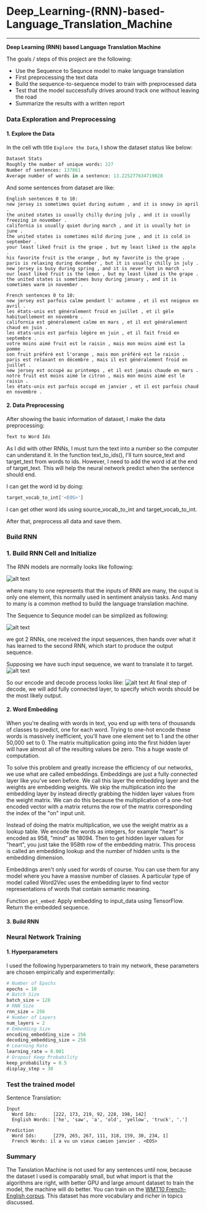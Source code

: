 # **Deep_Learning-(RNN)-based-Language_Translation_Machine** 

---

**Deep Learning (RNN) based Language Translation Machine**

The goals / steps of this project are the following:
* Use the Sequence to Sequnce model to make language translation
* First preprocessing the text data
* Build the sequence-to-sequence model to train with preprocessed data
* Test that the model successfully drives around track one without leaving the road
* Summarize the results with a written report


[//]: # (Image References)

[image1]: ./examples/RNN_models.jpg
[image2]: ./examples/S2S.jpg
[image3]: ./examples/words.jpg
[image4]: ./examples/S2S_2.jpg

### Data Exploration and Preprocessing

#### 1. Explore the Data

In the cell wth title `Explore the Data`, I show the dataset status like below:

```python
Dataset Stats
Roughly the number of unique words: 227
Number of sentences: 137861
Average number of words in a sentence: 13.225277634719028
```

And some sentences from dataset are like:

```
English sentences 0 to 10:
new jersey is sometimes quiet during autumn , and it is snowy in april .
the united states is usually chilly during july , and it is usually freezing in november .
california is usually quiet during march , and it is usually hot in june .
the united states is sometimes mild during june , and it is cold in september .
your least liked fruit is the grape , but my least liked is the apple .
his favorite fruit is the orange , but my favorite is the grape .
paris is relaxing during december , but it is usually chilly in july .
new jersey is busy during spring , and it is never hot in march .
our least liked fruit is the lemon , but my least liked is the grape .
the united states is sometimes busy during january , and it is sometimes warm in november .

French sentences 0 to 10:
new jersey est parfois calme pendant l' automne , et il est neigeux en avril .
les états-unis est généralement froid en juillet , et il gèle habituellement en novembre .
california est généralement calme en mars , et il est généralement chaud en juin .
les états-unis est parfois légère en juin , et il fait froid en septembre .
votre moins aimé fruit est le raisin , mais mon moins aimé est la pomme .
son fruit préféré est l'orange , mais mon préféré est le raisin .
paris est relaxant en décembre , mais il est généralement froid en juillet .
new jersey est occupé au printemps , et il est jamais chaude en mars .
notre fruit est moins aimé le citron , mais mon moins aimé est le raisin .
les états-unis est parfois occupé en janvier , et il est parfois chaud en novembre .

```

#### 2. Data Preprocessing

After showing the basic information of dataset, I make the data preprocessing:

```python 
Text to Word Ids
```

As I did with other RNNs, I must turn the text into a number so the computer can understand it. In the function text_to_ids(), I'll turn source_text and target_text from words to ids. However, I need to add the <EOS> word id at the end of target_text. This will help the neural network predict when the sentence should end.
  
I can get the <EOS> word id by doing:
  
```python 
target_vocab_to_int['<EOS>']
```

I can get other word ids using source_vocab_to_int and target_vocab_to_int.

After that, preprocess all data and save them.

### Build RNN

### 1. Build RNN Cell and Initialize

The RNN models are normally looks like following:

![alt text][image1]

where many to one represents that the inputs of RNN are many, the ouput is only one element, this normally used in sentiment analysis tasks. And many to many is a common method to build the language translation machine. 

The Sequence to Sequnce model can be simplized as following:

![alt text][image2]

we got 2 RNNs, one received the input sequences, then hands over what it has learned to the second RNN, which start to produce the output sequence. 

Supposing we have such input sequence, we want to translate it to target.
![alt text][image3]

So our encode and decode process looks like:
![alt text][image4]
At final step of decode, we will add fully connected layer, to specify which words should be the most likely output.


#### 2. Word Embedding
When you're dealing with words in text, you end up with tens of thousands of classes to predict, one for each word. Trying to one-hot encode these words is massively inefficient, you'll have one element set to 1 and the other 50,000 set to 0. The matrix multiplication going into the first hidden layer will have almost all of the resulting values be zero. This a huge waste of computation.



To solve this problem and greatly increase the efficiency of our networks, we use what are called embeddings. Embeddings are just a fully connected layer like you've seen before. We call this layer the embedding layer and the weights are embedding weights. We skip the multiplication into the embedding layer by instead directly grabbing the hidden layer values from the weight matrix. We can do this because the multiplication of a one-hot encoded vector with a matrix returns the row of the matrix corresponding the index of the "on" input unit.


Instead of doing the matrix multiplication, we use the weight matrix as a lookup table. We encode the words as integers, for example "heart" is encoded as 958, "mind" as 18094. Then to get hidden layer values for "heart", you just take the 958th row of the embedding matrix. This process is called an embedding lookup and the number of hidden units is the embedding dimension.


Embeddings aren't only used for words of course. You can use them for any model where you have a massive number of classes. A particular type of model called Word2Vec uses the embedding layer to find vector representations of words that contain semantic meaning.

Function `get_embed`: Apply embedding to input_data using TensorFlow. Return the embedded sequence. 

#### 3. Build RNN


### Neural Network Training

#### 1. Hyperparameters

I used the following hyperparameters to train my network, these parameters are chosen empirically and experimentally:

```python
# Number of Epochs
epochs = 10
# Batch Size
batch_size = 128
# RNN Size
rnn_size = 256
# Number of Layers
num_layers = 2
# Embedding Size
encoding_embedding_size = 256
decoding_embedding_size = 256
# Learning Rate
learning_rate = 0.001
# Dropout Keep Probability
keep_probability = 0.5
display_step = 30
```

### Test the trained model

Sentence Translation:

```
Input
  Word Ids:      [222, 173, 219, 92, 228, 198, 142]
  English Words: ['he', 'saw', 'a', 'old', 'yellow', 'truck', '.']

Prediction
  Word Ids:      [279, 265, 267, 111, 318, 159, 30, 234, 1]
  French Words: il a vu un vieux camion janvier . <EOS>
```




### Summary

The Tanslation Machine is not used for any sentences until now, because the dataset I used is comparably small, but what import is that the algorithms are right, with better GPU and large amount dataset to train the model, the machine will do better.
You can train on the [WMT10 French-English corpus](http://www.statmt.org/wmt10/training-giga-fren.tar).  This dataset has more vocabulary and richer in topics discussed.
